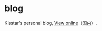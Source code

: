 # blog

Kisstar's personal blog, [View online][github]（[国内][gitee]）.

[gitee]: https://dongwanhong.gitee.io/
[github]: https://kisstar.github.io/
